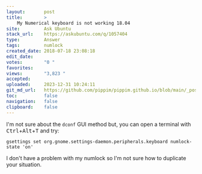 ```yaml
---
layout:       post
title:        >
    My Numerical keyboard is not working 18.04
site:         Ask Ubuntu
stack_url:    https://askubuntu.com/q/1057404
type:         Answer
tags:         numlock
created_date: 2018-07-18 23:08:18
edit_date:    
votes:        "0 "
favorites:    
views:        "3,823 "
accepted:     
uploaded:     2023-12-31 10:24:11
git_md_url:   https://github.com/pippim/pippim.github.io/blob/main/_posts/2018/2018-07-18-My-Numerical-keyboard-is-not-working-18.04.md
toc:          false
navigation:   false
clipboard:    false
---
```


I'm not sure about the `dconf` GUI method but, you can open a terminal with <kbd>Ctrl</kbd>+<kbd>Alt</kbd>+<kbd>T</kbd> and try:

``` 
gsettings set org.gnome.settings-daemon.peripherals.keyboard numlock-state 'on'
```

I don't have a problem with my numlock so I'm not sure how to duplicate your situation.
